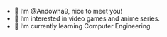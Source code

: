 - 👋 I’m @Andowna9, nice to meet you!
- 👀 I’m interested in video games and anime series.
- 🌱 I’m currently learning Computer Engineering.

<!---
Andowna9/Andowna9 is a ✨ special ✨ repository because its `README.md` (this file) appears on your GitHub profile.
You can click the Preview link to take a look at your changes.
--->
